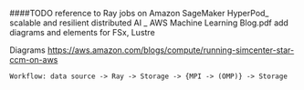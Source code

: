 

####TODO reference to Ray jobs on Amazon SageMaker HyperPod_ scalable and resilient distributed AI _ AWS Machine Learning Blog.pdf
    add diagrams and elements for FSx, Lustre

Diagrams
    https://aws.amazon.com/blogs/compute/running-simcenter-star-ccm-on-aws

    Workflow: data source -> Ray -> Storage -> {MPI -> (OMP)} -> Storage